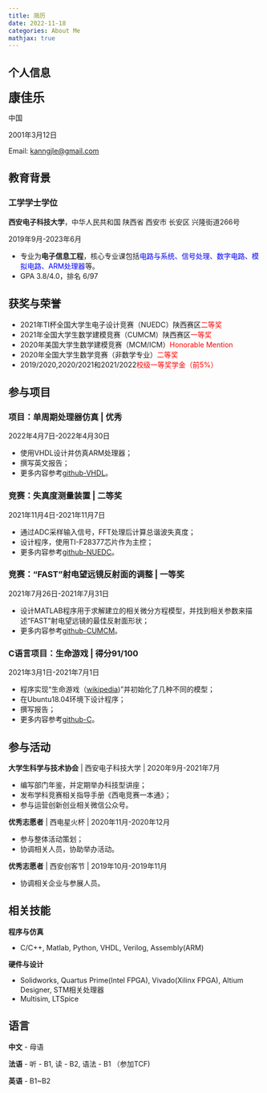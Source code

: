```yaml
---
title: 简历
date: 2022-11-18
categories: About Me
mathjax: true
---
```


## 个人信息

<font size="5"><b>康佳乐</b></font>

中国

2001年3月12日

Email: kanngjle@gmail.com

## 教育背景

### 工学学士学位
**西安电子科技大学**，中华人民共和国 陕西省 西安市 长安区 兴隆街道266号

2019年9月-2023年6月

- 专业为**电子信息工程**，核心专业课包括<span style="color:blue;">电路与系统、信号处理、数字电路、模拟电路、ARM处理器</span>等。
- GPA 3.8/4.0，排名 6/97

## 获奖与荣誉

- 2021年TI杯全国大学生电子设计竞赛（NUEDC）陕西赛区<span style="color:red;">二等奖</span>
- 2021年全国大学生数学建模竞赛（CUMCM）陕西赛区<span style="color:red;">一等奖</span>
- 2020年美国大学生数学建模竞赛（MCM/ICM）<span style="color:red;">Honorable Mention</span>
- 2020年全国大学生数学竞赛（非数学专业）<span style="color:red;">二等奖</span>
- 2019/2020,2020/2021和2021/2022<span style="color:red;">校级一等奖学金（前5%）</span>

## 参与项目

### 项目：单周期处理器仿真 | 优秀
2022年4月7日-2022年4月30日

- 使用VHDL设计并仿真ARM处理器；
- 撰写英文报告；
- 更多内容参考[github-VHDL](https://github.com/kjle/VHDL-2022-Spring)。

### 竞赛：失真度测量装置 | 二等奖
2021年11月4日-2021年11月7日

- 通过ADC采样输入信号，FFT处理后计算总谐波失真度；
- 设计程序，使用TI-F28377芯片作为主控；
- 更多内容参考[github-NUEDC](https://github.com/kjle/2021-NUEDC-A)。

### 竞赛：“FAST”射电望远镜反射面的调整 | 一等奖
2021年7月26日-2021年7月31日

- 设计MATLAB程序用于求解建立的相关微分方程模型，并找到相关参数来描述“FAST”射电望远镜的最佳反射面形状；
- 更多内容参考[github-CUMCM](https://github.com/kjle/2021-CUMCM-A)。

### C语言项目：生命游戏 | 得分91/100
2021年3月1日-2021年7月1日

- 程序实现“生命游戏（[wikipedia](https://zh.wikipedia.org/wiki/%E5%BA%B7%E5%A8%81%E7%94%9F%E5%91%BD%E6%B8%B8%E6%88%8F))”并初始化了几种不同的模型；
- 在Ubuntu18.04环境下设计程序；
- 撰写报告；
- 更多内容参考[github-C](https://github.com/kjle/Project-C-2021-Spring)。

## 参与活动

**大学生科学与技术协会** | 西安电子科技大学 | 2020年9月-2021年7月

- 编写部门年鉴，并定期举办科技型讲座；
- 发布学科竞赛相关指导手册《西电竞赛一本通》；
- 参与运营创新创业相关微信公众号。

**优秀志愿者** | 西电星火杯 | 2020年11月-2020年12月

- 参与整体活动策划；
- 协调相关人员，协助举办活动。

**优秀志愿者** | 西安创客节 | 2019年10月-2019年11月

- 协调相关企业与参展人员。

## 相关技能

**程序与仿真**

- C/C++, Matlab, Python, VHDL, Verilog, Assembly(ARM)

**硬件与设计**

- Solidworks, Quartus Prime(Intel FPGA), Vivado(Xilinx FPGA), Altium Designer, STM相关处理器
- Multisim, LTSpice

## 语言

**中文** - 母语

**法语** - 听 - B1, 读 - B2, 语法 - B1 （参加TCF)

**英语** - B1~B2
